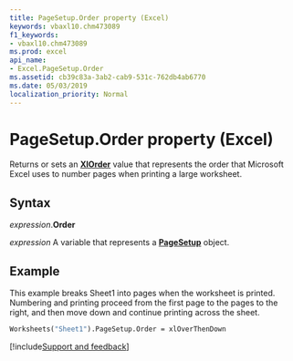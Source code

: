 ```yaml
---
title: PageSetup.Order property (Excel)
keywords: vbaxl10.chm473089
f1_keywords:
- vbaxl10.chm473089
ms.prod: excel
api_name:
- Excel.PageSetup.Order
ms.assetid: cb39c83a-3ab2-cab9-531c-762db4ab6770
ms.date: 05/03/2019
localization_priority: Normal
---
```



# PageSetup.Order property (Excel)

Returns or sets an **[XlOrder](Excel.XlOrder.md)** value that represents the order that Microsoft Excel uses to number pages when printing a large worksheet.


## Syntax

_expression_.**Order**

_expression_ A variable that represents a **[PageSetup](Excel.PageSetup.md)** object.


## Example

This example breaks Sheet1 into pages when the worksheet is printed. Numbering and printing proceed from the first page to the pages to the right, and then move down and continue printing across the sheet.

```vb
Worksheets("Sheet1").PageSetup.Order = xlOverThenDown
```



[!include[Support and feedback](~/includes/feedback-boilerplate.md)]